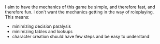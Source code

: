 I aim to have the mechanics of this game be simple, and therefore fast, and therefore fun. I don't want the mechanics getting in the way of roleplaying. This means:
- minimizing decision paralysis
- minimizing tables and lookups
- character creation should have few steps and be easy to understand